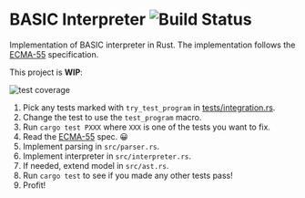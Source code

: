 # BASIC Interpreter ![Build Status][travis]

Implementation of BASIC interpreter in Rust. The implementation follows the [ECMA-55] specification.

This project is **WIP**:

![test coverage](https://img.shields.io/badge/style-147%2F212%20tests-blue.svg?longCache=true&label=Minimal%20basic%20test%20coverage)

1. Pick any tests marked with `try_test_program` in [tests/integration.rs](tests/integration.rs).
2. Change the test to use the `test_program` macro.
3. Run `cargo test PXXX` where `XXX` is one of the tests you want to fix.
4. Read the [ECMA-55] spec. 😀
5. Implement parsing in `src/parser.rs`.
6. Implement interpreter in `src/interpreter.rs`.
7. If needed, extend model in `src/ast.rs`.
8. Run `cargo test` to see if you made any other tests pass!
9. Profit!

[ECMA-55]: https://buraphakit.sourceforge.io/ECMA-55,1st_Edition,_January_1978.pdf
[travis]: https://travis-ci.com/boxdot/basic-rs.svg?branch=master
